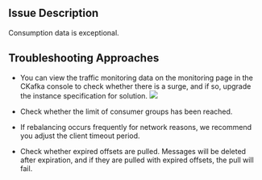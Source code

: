 ## Issue Description
Consumption data is exceptional.

## Troubleshooting Approaches

- You can view the traffic monitoring data on the monitoring page in the CKafka console to check whether there is a surge, and if so, upgrade the instance specification for solution.
  ![](https://main.qcloudimg.com/raw/a5ef5e5067c265073ef8cb0c07960461.png)

- Check whether the limit of consumer groups has been reached.

- If rebalancing occurs frequently for network reasons, we recommend you adjust the client timeout period.

- Check whether expired offsets are pulled. Messages will be deleted after expiration, and if they are pulled with expired offsets, the pull will fail.

